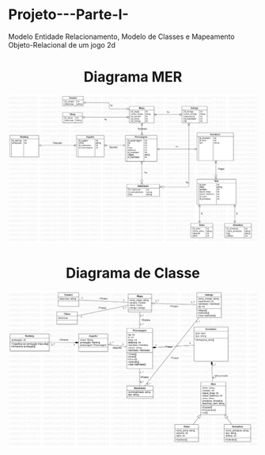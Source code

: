 # Projeto---Parte-I-
Modelo Entidade Relacionamento, Modelo de Classes e Mapeamento Objeto-Relacional de um jogo 2d

  <h1 align="center">Diagrama MER</h1>
  <div align="center">
    <img src="Diagramas/DiagramaRelacional.png" width="700px"/>
    </div> 
    
  <h1 align="center">Diagrama de Classe</h1>
  <div align="center">
    <img src="Diagramas/DiagramaClasse.png" width="700px"/>
    </div>
